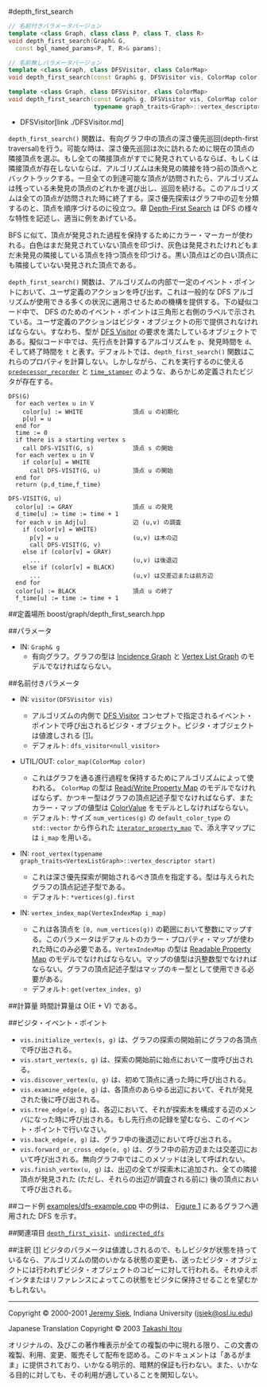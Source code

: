 #depth_first_search
```cpp
// 名前付きパラメータバージョン
template <class Graph, class class P, class T, class R>
void depth_first_search(Graph& G,
  const bgl_named_params<P, T, R>& params);

// 名前無しパラメータバージョン
template <class Graph, class DFSVisitor, class ColorMap>
void depth_first_search(const Graph& g, DFSVisitor vis, ColorMap color)

template <class Graph, class DFSVisitor, class ColorMap>
void depth_first_search(const Graph& g, DFSVisitor vis, ColorMap color, 
                        typename graph_traits<Graph>::vertex_descriptor start)
```
* DFSVisitor[link ./DFSVisitor.md]

`depth_first_search()` 関数は、有向グラフ中の頂点の深さ優先巡回(depth-first traversal)を行う。可能な時は、深さ優先巡回は次に訪れるために現在の頂点の隣接頂点を選ぶ。もし全ての隣接頂点がすでに発見されているならば、もしくは隣接頂点が存在しないならば、アルゴリズムは未発見の隣接を持つ前の頂点へとバックトラックする。一旦全ての到達可能な頂点が訪問されたら、アルゴリズムは残っている未発見の頂点のどれかを選び出し、巡回を続ける。このアルゴリズムは全ての頂点が訪問された時に終了する。深さ優先探索はグラフ中の辺を分類するのと、頂点を順序づけるのに役立つ。章 [Depth-First Search](./graph_theory_review.md#dfs-algorithm) は DFS の様々な特性を記述し、適当に例をあげている。

BFS に似て、頂点が発見された過程を保持するためにカラー・マーカーが使われる。白色はまだ発見されていない頂点を印づけ、灰色は発見されたけれどもまだ未発見の隣接している頂点を持つ頂点を印づける。黒い頂点はどの白い頂点にも隣接していない発見された頂点である。

`depth_first_search()` 関数は、アルゴリズムの内部で一定のイベント・ポイントにおいて、ユーザ定義のアクションを呼び出す。これは一般的な DFS アルゴリズムが使用できる多くの状況に適用させるための機構を提供する。下の疑似コード中で、 DFS のためのイベント・ポイントは三角形と右側のラベルで示されている。ユーザ定義のアクションはビジタ・オブジェクトの形で提供されなければならない。すなわち、型が [DFS Visitor](./DFSVisitor.md) の要求を満たしているオブジェクトである。擬似コード中では、先行点を計算するアルゴリズムを `p`、発見時間を `d`、そして終了時間を `t` と表す。デフォルトでは、`depth_first_search()` 関数はこれらのプロパティを計算しない。しかしながら、これを実行するのに使える [`predecessor_recorder`](./predecessor_recorder.md) と [`time_stamper`](./time_stamper.md) のような、あらかじめ定義されたビジタが存在する。


```
DFS(G)
  for each vertex u in V 
    color[u] := WHITE              頂点 u の初期化
    p[u] = u 
  end for
  time := 0
  if there is a starting vertex s
    call DFS-VISIT(G, s)           頂点 s の開始
  for each vertex u in V 
    if color[u] = WHITE
      call DFS-VISIT(G, u)         頂点 u の開始
  end for
  return (p,d_time,f_time) 

DFS-VISIT(G, u) 
  color[u] := GRAY                 頂点 u の発見
  d_time[u] := time := time + 1 
  for each v in Adj[u]             辺 (u,v) の調査
    if (color[v] = WHITE)
      p[v] = u                     (u,v) は木の辺
      call DFS-VISIT(G, v)
    else if (color[v] = GRAY) 
      ...                          (u,v) は後退辺
    else if (color[v] = BLACK) 
      ...                          (u,v) は交差辺または前方辺
  end for
  color[u] := BLACK                頂点 u の終了
  f_time[u] := time := time + 1
```


##定義場所
boost/graph/depth_first_search.hpp


##パラメータ

- IN: `Graph& g`
	- 有向グラフ。グラフの型は [Incidence Graph](./IncidenceGraph.md) と [Vertex List Graph](./VertexListGraph.md) のモデルでなければならない。


##名前付きパラメータ

- IN: `visitor(DFSVisitor vis)`
	- アルゴリズムの内側で [DFS Visitor](./DFSVisitor.md) コンセプトで指定されるイベント・ポイントで呼び出されるビジタ・オブジェクト。ビジタ・オブジェクトは値渡しされる [[1]](#note_1)。
	- デフォルト: `dfs_visitor<null_visitor>`

- UTIL/OUT: `color_map(ColorMap color)`
	- これはグラフを通る進行過程を保持するためにアルゴリズムによって使われる。 `ColorMap` の型は [Read/Write Property Map](../property_map/ReadWritePropertyMap.md) のモデルでなければならず、かつキー型はグラフの頂点記述子型でなければならず、またカラー・マップの値型は [ColorValue](./ColorValue.md) をモデルとしなければならない。
	- デフォルト: サイズ `num_vertices(g)` の `default_color_type` の `std::vector` から作られた [`iterator_property_map`](../property_map/iterator_property_map.md) で、添え字マップには `i_map` を用いる。

- IN: `root_vertex(typename graph_traits<VertexListGraph>::vertex_descriptor start)`
	- これは深さ優先探索が開始されるべき頂点を指定する。型は与えられたグラフの頂点記述子型である。
	- デフォルト: `*vertices(g).first`

- IN: `vertex_index_map(VertexIndexMap i_map)`
	- これは各頂点を `[0, num_vertices(g))` の範囲において整数にマップする。このパラメータはデフォルトのカラー・プロパティ・マップが使われた時にのみ必要である。`VertexIndexMap` の型は [Readable Property Map](../property_map/ReadablePropertyMap.md) のモデルでなければならない。マップの値型は汎整数型でなければならない。グラフの頂点記述子型はマップのキー型として使用できる必要がある。
	- デフォルト: `get(vertex_index, g)`


##計算量
時間計算量は O(E + V) である。


##ビジタ・イベント・ポイント

- `vis.initialize_vertex(s, g)` は、グラフの探索の開始前にグラフの各頂点で呼び出される。
- `vis.start_vertex(s, g)` は、探索の開始前に始点において一度呼び出される。
- `vis.discover_vertex(u, g)` は、初めて頂点に通った時に呼び出される。
- `vis.examine_edge(e, g)` は、各頂点のあらゆる出辺において、それが発見された後に呼び出される。
- `vis.tree_edge(e, g)` は、各辺において、それが探索木を構成する辺のメンバになった時に呼び出される。もし先行点の記録を望むなら、このイベント・ポイントで行いなさい。
- `vis.back_edge(e, g)` は、グラフ中の後退辺において呼び出される。
- `vis.forward_or_cross_edge(e, g)` は、グラフ中の前方辺または交差辺において呼び出される。無向グラフ中ではこのメソッドは決して呼ばれない。
- `vis.finish_vertex(u, g)` は、出辺の全てが探索木に追加され、全ての隣接頂点が発見された (ただし、それらの出辺が調査される前に) 後の頂点において呼び出される。


##コード例
[examples/dfs-example.cpp](./examples/dfs-example.cpp.md) 中の例は、 [Figure 1](./graph_theory_review.md#dfs-algorithm) にあるグラフへ適用された DFS を示す。


##関連項目
[`depth_first_visit`](./depth_first_visit.md)、[`undirected_dfs`](./undirected_dfs.md)


##注釈
<a name="note_1" href="#note_1">[1]</a> ビジタのパラメータは値渡しされるので、もしビジタが状態を持っているなら、アルゴリズムの間のいかなる状態の変更も、送ったビジタ・オブジェクトには行われずビジタ・オブジェクトのコピーに対して行われる。それゆえポインタまたはリファレンスによってこの状態をビジタに保持させることを望むかもしれない。


***
Copyright © 2000-2001 [Jeremy Siek](http://www.boost.org/doc/libs/1_31_0/people/jeremy_siek.htm), Indiana University (<jsiek@osl.iu.edu>)

Japanese Translation Copyright © 2003 [Takashi Itou](takashi-it@po6.nsk.ne.jp)

オリジナルの、及びこの著作権表示が全ての複製の中に現れる限り、この文書の複製、利用、変更、販売そして配布を認める。このドキュメントは「あるがまま」に提供されており、いかなる明示的、暗黙的保証も行わない。また、いかなる目的に対しても、その利用が適していることを関知しない。

